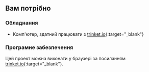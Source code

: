 ## Вам потрібно

### Обладнання

+ Комп'ютер, здатний працювати з [trinket.io](https://trinket.io){:target="_blank"}

### Програмне забезпечення

Цей проект можна виконати у браузері за посиланням [trinket.io](https://trinket.io){:target="_blank"}.